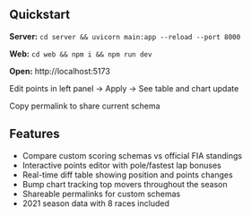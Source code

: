 

## Quickstart

**Server:** `cd server && uvicorn main:app --reload --port 8000`

**Web:** `cd web && npm i && npm run dev`

**Open:** http://localhost:5173

Edit points in left panel → Apply → See table and chart update

Copy permalink to share current schema

## Features

- Compare custom scoring schemas vs official FIA standings
- Interactive points editor with pole/fastest lap bonuses
- Real-time diff table showing position and points changes
- Bump chart tracking top movers throughout the season
- Shareable permalinks for custom schemas
- 2021 season data with 8 races included
